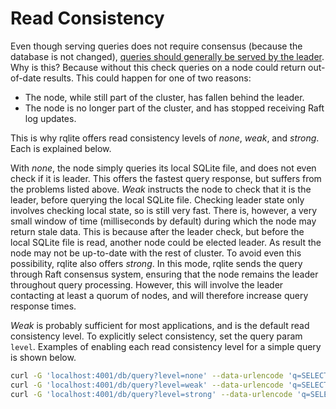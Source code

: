 # Read Consistency

Even though serving queries does not require consensus (because the database is not changed), [queries should generally be served by the leader](https://github.com/rqlite/rqlite/issues/5). Why is this? Because without this check queries on a node could return out-of-date results.  This could happen for one of two reasons:

 * The node, while still part of the cluster, has fallen behind the leader.
 * The node is no longer part of the cluster, and has stopped receiving Raft log updates.

This is why rqlite offers read consistency levels of _none_, _weak_, and _strong_. Each is explained below.

With _none_, the node simply queries its local SQLite file, and does not even check if it is leader. This offers the fastest query response, but suffers from the problems listed above. _Weak_ instructs the node to check that it is the leader, before querying the local SQLite file. Checking leader state only involves checking local state, so is still very fast. There is, however, a very small window of time (milliseconds by default) during which the node may return stale data. This is because after the leader check, but before the local SQLite file is read, another node could be elected leader. As result the node may not be up-to-date with the rest of cluster. To avoid even this possibility, rqlite also offers _strong_. In this mode, rqlite sends the query through Raft consensus system, ensuring that the node remains the leader throughout query processing. However, this will involve the leader contacting at least a quorum of nodes, and will therefore increase query response times.

_Weak_ is probably sufficient for most applications, and is the default read consistency level. To explicitly select consistency, set the query param `level`. Examples of enabling each read consistency level for a simple query is shown below.

```bash
curl -G 'localhost:4001/db/query?level=none' --data-urlencode 'q=SELECT * FROM foo'
curl -G 'localhost:4001/db/query?level=weak' --data-urlencode 'q=SELECT * FROM foo'
curl -G 'localhost:4001/db/query?level=strong' --data-urlencode 'q=SELECT * FROM foo'
```